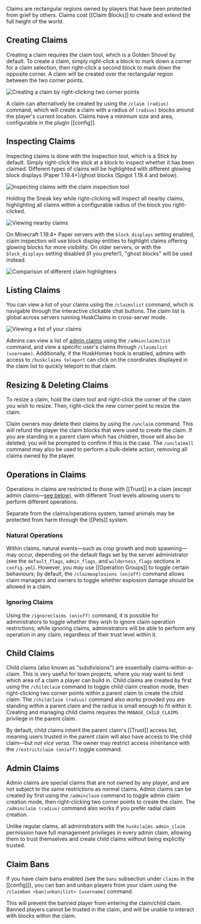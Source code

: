 Claims are rectangular regions owned by players that have been protected from grief by others. Claims cost [[Claim Blocks]] to create and extend the full height of the world.

## Creating Claims
Creating a claim requires the claim tool, which is a Golden Shovel by default. To create a claim, simply right-click a block to mark down a corner for a claim selection, then right-click a second block to mark down the opposite corner. A claim will be created over the rectangular region between the two corner points.

![Creating a claim by right-clicking two corner points](https://raw.githubusercontent.com/WiIIiam278/HuskClaims/master/images/claiming_land.gif)

A claim can alternatively be created by using the `/claim (radius)` command, which will create a claim with a radius of `(radius)` blocks around the player's current location. Claims have a minimum size and area, configurable in the plugin [[config]].

## Inspecting Claims
Inspecting claims is done with the inspection tool, which is a Stick by default. Simply right-click the stick at a block to inspect whether it has been claimed. Different types of claims will be highlighted with different glowing block displays (Paper 1.19.4+)/ghost blocks (Spigot 1.19.4 and below).

![Inspecting claims with the claim inspection tool](https://raw.githubusercontent.com/WiIIiam278/HuskClaims/master/images/inspecting_claims.gif)

Holding the Sneak key while right-clicking will inspect all nearby claims, highlighting all claims within a configurable radius of the block you right-clicked.

![Viewing nearby claims](https://raw.githubusercontent.com/WiIIiam278/HuskClaims/master/images/inspecting_nearby_claims.gif)

On Minecraft 1.19.4+ Paper servers with the `block_displays` setting enabled, claim inspection will use block display entities to highlight claims offering glowing blocks for more visibility. On older servers, or with the `block_displays` setting disabled (if you prefer!), "ghost blocks" will be used instead.

![Comparison of different claim highlighters](https://raw.githubusercontent.com/WiIIiam278/HuskClaims/master/images/highlighter_types.png)

## Listing Claims
You can view a list of your claims using the `/claimslist` command, which is navigable through the interactive clickable chat buttons. The claim list is global across servers running HuskClaims in cross-server mode.

![Viewing a list of your claims](https://raw.githubusercontent.com/WiIIiam278/HuskClaims/master/images/listing_claims.gif)

Admins can view a list of [admin claims](#admin-claims) using the `/adminclaimslist` command, and view a specific user's claims through `/claimslist (username)`. Additionally, if the HuskHomes hook is enabled, admins with access to `/huskclaims teleport` can click on the coordinates displayed in the claim list to quickly teleport to that claim.

## Resizing & Deleting Claims
To resize a claim, hold the claim tool and right-click the corner of the claim you wish to resize. Then, right-click the new corner point to resize the claim.

Claim owners may delete their claims by using the `/unclaim` command. This will refund the player the claim blocks that were used to create the claim. If you are standing in a parent claim which has children, those will also be deleted; you will be prompted to confirm if this is the case. The `/unclaimall` command may also be used to perform a bulk-delete action, removing all claims owned by the player.

## Operations in Claims
Operations in claims are restricted to those with [[Trust]] in a claim (except admin claims&mdash;[see below](#admin-claims)), with different Trust levels allowing users to perform different operations.

Separate from the claims/operations system, tamed animals may be protected from harm through the [[Pets]] system.

### Natural Operations
Within claims, natural events&mdash;such as crop growth and mob spawning&mdash;may occur, depending on the default flags set by the server administrator (see the `default_flags`, `admin_flags`, and `wilderness_flags` sections in `config.yml`). However, you may use [[Operation Groups]] to toggle certain behaviours; by default, the `/claimexplosions (on|off)` command allows claim managers and owners to toggle whether explosion damage should be allowed in a claim. 

### Ignoring Claims
Using the `/ignoreclaims (on|off)` command, it is possible for administrators to toggle whether they wish to ignore claim operation restrictions; while ignoring claims, administrators will be able to perform any operation in any claim, regardless of their trust level within it.

## Child Claims
Child claims (also known as "subdivisions") are essentially claims-within-a-claim. This is very useful for town projects, where you may want to limit which area of a claim a player can build in. Child claims are created by first using the `/childclaim` command to toggle child claim creation mode, then right-clicking two corner points within a parent claim to create the child claim. The `/childclaim (radius)` command also works provided you are standing within a parent claim and the radius is small enough to fit within it. Creating and managing child claims requires the `MANAGE_CHILD_CLAIMS` privilege in the parent claim.

By default, child claims inherit the parent claim's [[Trust]] access list, meaning users trusted in the parent claim will also have access to the child claim&mdash;but _not vice versa_. The owner may restrict access inheritance with the `/restrictclaim (on|off)` toggle command.

## Admin Claims
Admin claims are special claims that are not owned by any player, and are not subject to the same restrictions as normal claims. Admin claims can be created by first using the `/adminclaim` command to toggle admin claim creation mode, then right-clicking two corner points to create the claim. The `/adminclaim (radius)` command also works if you prefer radial claim creation.

Unlike regular claims, all administrators with the `huskclaims.admin_claim` permission have full management privileges in every admin claim, allowing them to trust themselves and create child claims without being explicitly trusted.

## Claim Bans
If you have claim bans enabled (see the `bans` subsection under `claims` in the [[config]]), you can ban and unban players from your claim using the `/claimban <ban|unban|list> [username]` command.

This will prevent the banned player from entering the claim/child claim. Banned players cannot be trusted in the claim, and will be unable to interact with blocks within the claim.